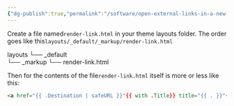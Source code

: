 ```yaml
---
{"dg-publish":true,"permalink":"/software/open-external-links-in-a-new-tab-in-hugo/","tags":["hugo","websites","design"]}
---
```


Create a file named`render-link.html` in your theme layouts folder. The order goes like this`layouts/_default/_markup/render-link.html`

layouts
   └── _default  
       └── _markup
           └── render-link.html

Then for the contents of the file`render-link.html` itself is more or less like this:

``` html
<a href="{{ .Destination | safeURL }}"{{ with .Title}} title="{{ . }}"{{ end }}{{ if strings.HasPrefix .Destination "http" }} rel="noopener noreferrer" target="_blank"{{ end }}>{{ .Text }}</a>
```
   
